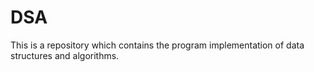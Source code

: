 # DSA
This is a repository which contains the program implementation of  data structures and algorithms.
